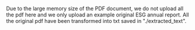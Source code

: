 Due to the large memory size of the PDF document, we do not upload all the pdf here and we only upload an example original ESG annual report. All the original pdf have been transformed into txt saved in "./extracted_text".

